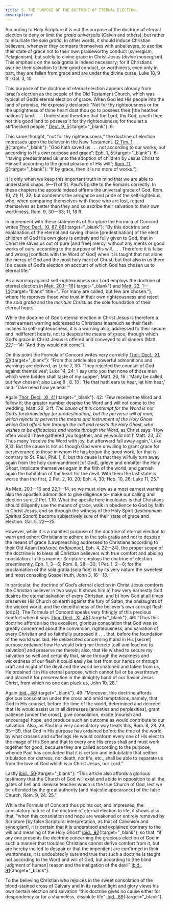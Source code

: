 ```yaml
---
title: 5. THE PURPOSE OF THE DOCTRINE OF ETERNAL ELECTION.
description: 
---
```


According to Holy Scripture it is not the purpose of the doctrine of eternal election to deny or limit the _gratia universalis_ (Calvin and others), but rather to inculcate the _sola gratia_. In other words, it should induce Christian believers, whenever they compare themselves with unbelievers, to ascribe their state of grace not to their own praiseworthy conduct (synergism, Pelagianism), but solely to divine grace in Christ Jesus (_divine monergism_). This emphasis on the sola gratia is indeed necessary; for if Christians ascribe their salvation to their good conduct, or worthiness, even only in part, they are fallen from grace and are under the divine curse, Luke 18, 9 ff.; Gal. 3, 10. 

This purpose of the doctrine of eternal election appears already from Israel’s election as the people of the Old Testament Church, which was typical of God’s eternal election of grace. When God led His people into the land of promise, He expressly declared: "Not for thy righteousness or for the uprightness of thine heart dost thou go to possess their [the heathen nations’] land. . . . Understand therefore that the Lord, thy God, giveth thee not this good land to possess it for thy righteousness; for thou art a stiffnecked people,” [Deut. 9, 5](https://biblehub.com/crossref/deuteronomy/9-5.htm){:target="_blank"}. 6. 

This same thought, "not for thy righteousness,” the doctrine of election impresses upon the believer in the New Testament. ([2 Tim. 1, 9](https://biblehub.com/crossref/2_timothy/1-9.htm){:target="_blank"}: "God hath saved us . . . not according to our works, but according to His own purpose and grace”; [Eph. 1, 5](https://biblehub.com/crossref/ephesians/1-5.htm){:target="_blank"}. 6: "having predestinated us unto the adoption of children by Jesus Christ to Himself according to the good pleasure of His will”; [Rom. 11, 6](https://biblehub.com/crossref/romans/11-6.htm){:target="_blank"}: “If by grace, then it is no more of works.”) 

It is only when we keep this important truth in mind that we are able to understand chaps. 9—11 of St. Paul’s Epistle to the Romans correctly. In these chapters the apostle indeed affirms the universal grace of God, Rom. 10, 21; 11, 32, but condemns the arrogance and pride of the self-righteous, who, when comparing themselves with those who are lost, regard themselves as better than they and so ascribe their salvation to their own worthiness, Rom. 9, 30—33; 11, 18 ff. 

In agreement with these statements of Scripture the Formula of Concord writes [Thor. Decl., XI, 87. 88](https://boc.confident.faith/sd-xi-0087){:target="_blank"}: “By this doctrine and explanation of the eternal and saving choice [predestination] of the elect children of God His own glory is entirely and fully given to God, that in Christ He saves us out of pure [and free] mercy, without any merits or good works of ours, according to the purpose of His will. . . . Therefore it is false and wrong [conflicts with the Word of God] when it is taught that not alone the mercy of God and the most holy merit of Christ, but that also in us there is a cause of God’s election on account of which God has chosen us to eternal life.” 

As a warning against self-righteousness our Lord employs the doctrine of eternal election in [Matt. 20,1—16](https://biblehub.com/esv/matthew/20.htm){:target="_blank"} and [Matt. 22, 1—14](https://biblehub.com/esv/matthew/22.htm){:target="blank" title="...For many are called, but few are chosen."}, where He reproves those who trust in their own righteousness and reject the _sola gratia_ and the _meritum Christi_ as the sole foundation of their eternal hope. 

While the doctrine of God’s eternal election in Christ Jesus is therefore a most earnest warning addressed to Christians inasmuch as their flesh inclines to self-righteousness, it is a warning also, addressed to their secure and indifferent hearts, not to despise the means of grace, through which God’s grace in Christ Jesus is offered and conveyed to all sinners (Matt. 22,1—14: “And they would not come”). 

On this point the Formula of Concord writes very correctly [Thor. Decl., XI, 51](https://boc.confident.faith/sd-xi-0051){:target="_blank"}: “From this article also powerful admonitions and warnings are derived, as Luke 7, 30: ‘They rejected the counsel of God against themselves’; Luke 14, 24: ‘I say unto you that none of those men which were bidden shall taste of my supper’; Matt. 20, 16 : ‘Many be called, but few chosen’; also Luke 8 , 8. 18 : ‘He that hath ears to hear, let him hear,’ and: ‘Take heed how ye hear.’” 

Again [Thor. Decl., XI, 41](https://boc.confident.faith/sd-xi-0041){:target="_blank"}. 42: “Few receive the Word and follow it; the greater number despise the Word and will not come to the wedding, Matt. 22, 3 ff. _The cause of this contempt for the Word is not God’s foreknowledge [or predestination], but the perverse will of man, which rejects or perverts the means and instrument of the Holy Ghost which God offers him through the call and resists the Holy Ghost, who wishes to be efficacious and works through the Word_, as Christ says: ‘How often would I have gathered you together, and ye would not I’ Matt. 23, 37. Thus many ‘receive the Word with joy, but afterward fall away again,’ Luke 8,13. But the cause is not as though God were unwilling to grant grace for perseverance to those in whom He has begun the good work, for that is contrary to St. Paul, Phil. 1, 6; but the cause is that they wilfully turn away again from the holy commandment [of God], grieve and embitter the Holy Ghost, implicate themselves again in the filth of the world, and garnish again the habitation of the heart for the devil. With them the last state is worse than the first, 2 Pet. 2, 10. 20; Eph. 4, 30; Heb. 10, 26; Luke 11, 25.” 

As Matt. 20,1—16 and 22,1—14, so we must view as a most earnest warning also the apostle’s admonition to give diligence to- make our calling and election sure, 2 Pet. 1,10. What the apostle here inculcates is that Christians should diligently use the means of grace, walk in obedience to God by faith in Christ Jesus, and so through the witness of the Holy Spirit (_testimonium Spiritus Sancti_) become subjectively sure of their state of grace and election. Gal. 5, 22—25. 

However, while it is a manifest purpose of the doctrine of eternal election to warn and exhort Christians to adhere to the sola gratia and not to despise the means of grace (Lawpreaching addressed to Christians according to their Old Adam [παλαιὸς ἄνϑρωπος], Eph. 4, 22—24), the proper scope of the doctrine is to bless all Christian believers with true comfort and abiding consolation. In this manner Scripture employs the doctrine of election preeminently, Eph. 1, 3—6; Rom. 8, 28—30; 1 Pet. 1, 2—6; for the proclamation of the sola gratia (sola fide) is by its very nature the sweetest and most consoling Gospel truth, John 3, 16—18. 

In particular, the doctrine of God’s eternal election in Christ Jesus comforts the Christian believer in two ways: It shows him a) how very earnestly God desires the eternal salvation of every Christian, and b) how God at all times preserves His Church on earth against the fury of Satan, the onslaughts of the wicked world, and the deceitfulness of the believer’s own corrupt flesh (σάρξ). The Formula of Concord speaks very fittingly of this precious comfort when it says [Thor. Decl., XI, 45](https://boc.confident.faith/sd-xi-0045){:target="_blank"}. 46: “Thus this doctrine affords also the excellent, glorious consolation that God was so greatly concerned about the conversion, righteousness, and salvation of every Christian and so faithfully purposed it . . . that, before the foundation of the world was laid. He deliberated concerning it and in His [secret] purpose ordained how He would bring me thereto [call and lead me to salvation] and preserve me therein; also, that He wished to secure my salvation so well and certainly that, since through the weakness and wickedness of our flesh it could easily be lost from our hands or through craft and might of the devil and the world be snatched and taken from us, He ordained it in His eternal purpose, which cannot fail or be overthrown, and placed it for preservation in the almighty hand of our Savior Jesus Christ, from which no one can pluck us, John 10, 28.” 

Again [ibid., 48](https://boc.confident.faith/sd-xi-0048){:target="_blank"}. 49: “Moreover, this doctrine affords glorious consolation under the cross and amid temptations, namely, that God in His counsel, before the time of the world, determined and decreed that He would assist us in all distresses [anxieties and perplexities], grant patience [under the cross], give consolation, excite [nourish and encourage] hope, and produce such an outcome as would contribute to our salvation. Also, as Paul in a very consolatory way treats this, Rom. 8, 28. 29. 35—39, that God in His purpose has ordained before the time of the world by what crosses and sufferings He would conform every one of His elect to the image of His Son and that to every one His cross shall and must work together for good, because they are called according to the purpose, whence Paul has concluded that it is certain and indubitable that neither tribulation nor distress, nor death, nor life, etc., shall be able to separate us from the love of God which is in Christ Jesus, our Lord.” 

Lastly [ibid., 50](https://boc.confident.faith/sd-xi-0050){:target="_blank"}: “This article also affords a glorious testimony that the Church of God will exist and abide in opposition to all the gates of hell and likewise teaches which is the true Church of God, lest we be offended by the great authority [and majestic appearance] of the false Church, Rom. 9, 24. 25.” 

While the Formula of Concord thus points out, and impresses, the consolatory nature of the doctrine of eternal election to life, it shows also that, “when this consolation and hope are weakened or entirely removed by Scripture [by false Scriptural interpretation, as that of Calvinism and synergism], it is certain that it is understood and explained contrary to the will and meaning of the Holy Ghost” [ibid., 92](https://boc.confident.faith/sd-xi-0092){:target="_blank"}, so that, “if any one presents the doctrine concerning the gracious election of God in such a manner that troubled Christians cannot derive comfort from it, but are hereby incited to despair or that the impenitent are confirmed in their wantonness, it is undoubtedly sure and true that such a doctrine is taught not according to the Word and will of God, but according to [the blind judgment of human] reason and the instigation of the devil” [ibid., 91](https://boc.confident.faith/sd-xi-0091){:target="_blank"}. 

To the believing Christian who rejoices in the sweet consolation of the blood-stained cross of Calvary and in its radiant light and glory views his own certain election and salvation “this doctrine gives no cause either for despondency or for a shameless, dissolute life” [ibid., 89](https://boc.confident.faith/sd-xi-0089){:target="_blank"}. 
